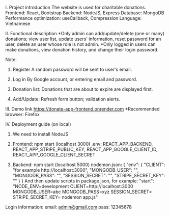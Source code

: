 I. Project introduction
The website is used for charitable donations.
Frontend: React, Bootstrap
Backend: NodeJS, Express
Database: MongoDB
Performance optimization: useCallback, Compression
Language: Vietnamese

II. Functional description
*Only admin can add/update/delete (one or many) donations;
view user list, update users' information, reset password for an user,
delete an user whose role is not admin.
*Only logged in users can make donations,
view donation history, and change their login password.

Note:
1. Register
A random password will be sent to user's email.

2. Log in
By Google account, or entering email and password.

3. Donation list:
Donations that are about to expire are displayed first.

4. Add/Update:
Refresh form button; validation alerts.


III. Demo link
https://donate-app-frontend.onrender.com
*Recommended browser: Firefox

IV. Deployment guide (on local)

1. We need to install NodeJS 

2. Frontend:
npm start (localhost 3000) 
.env: REACT_APP_BACKEND, REACT_APP_STRIPE_PUBLIC_KEY,
REACT_APP_GOOGLE_CLIENT_ID, REACT_APP_GOOGLE_CLIENT_SECRET

3. Backend:
npm start (localhost 5000)
nodemon.json:
{
  "env": {
    "CLIENT": "for example http://localhost:3000",
    "MONGODB_USER": "",
    "MONGODB_PASS": "",
    "SESSION_SECRET": "",
    "STRIPE_SECRET_KEY": ""
  }
}
And then update scripts in package.json, for example:
"start": "NODE_ENV=development CLIENT=http://localhost:3000 MONGODB_USER=abc MONGODB_PASS=xyz SESSION_SECRET= STRIPE_SECRET_KEY= nodemon app.js"


Login information:
email: admin@gmail.com
pass: 12345678
